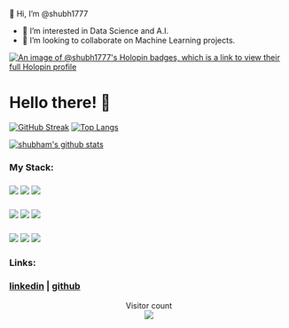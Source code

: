 👋 Hi, I’m @shubh1777
- 👀 I’m interested in Data Science and A.I.
- 💞️ I’m looking to collaborate on Machine Learning projects.

[![An image of @shubh1777's Holopin badges, which is a link to view their full Holopin profile](https://holopin.me/shubh1777)](https://holopin.io/@shubh1777)
# Hello there! 👋

[![GitHub Streak](http://github-readme-streak-stats.herokuapp.com?user=shubh1777&theme=dark&background=000000)](https://git.io/streak-stats)             [![Top Langs](https://github-readme-stats.vercel.app/api/top-langs/?username=shubh1777&layout=compact&theme=vision-friendly-dark)](https://github.com/anuraghazra/github-readme-stats) 







 <a href="https://github.com/shubh1777/github-readme-stats"><img align="center" src="https://github-readme-stats.vercel.app/api?username=shubh1777&show_icons=true&include_all_commits=true&theme=vision-friendly-dark" alt="shubham's github stats" /></a> 



### My Stack:
### <img src="https://rd3ps1doua.execute-api.us-east-1.amazonaws.com/dev/ft/profile/streetcred/github/tag/Data%20Science"/> <img src="https://rd3ps1doua.execute-api.us-east-1.amazonaws.com/dev/ft/profile/streetcred/github/tag/Data%20Engineering"/> <img src="https://rd3ps1doua.execute-api.us-east-1.amazonaws.com/dev/ft/profile/streetcred/github/tag/C%2FC%2B%2B"/>
### <img src="https://rd3ps1doua.execute-api.us-east-1.amazonaws.com/dev/ft/profile/streetcred/github/tag/Python"/> <img src="https://rd3ps1doua.execute-api.us-east-1.amazonaws.com/dev/ft/profile/streetcred/github/tag/MLOps"/> <img src="https://rd3ps1doua.execute-api.us-east-1.amazonaws.com/dev/ft/profile/streetcred/github/tag/JavaScript"/>
### <img src="https://rd3ps1doua.execute-api.us-east-1.amazonaws.com/dev/ft/profile/streetcred/github/tag/Java"/> <img src="https://rd3ps1doua.execute-api.us-east-1.amazonaws.com/dev/ft/profile/streetcred/github/tag/Frontend"/> <img src="https://rd3ps1doua.execute-api.us-east-1.amazonaws.com/dev/ft/profile/streetcred/github/tag/Backend"/>


### Links:


### <a href="https://www.linkedin.com/in/shubham-kumar1777">linkedin</a> | <a href="https://www.github.com/shubh1777">github</a> 


  <p align="center"> 
  Visitor count<br>
  <img src="https://profile-counter.glitch.me/shubh1777/count.svg" />
</p>

<div>


<!---
shubh1777/shubh1777 is a ✨ special ✨ repository because its `README.md` (this file) appears on your GitHub profile.
You can click the Preview link to take a look at your changes.
--->
            

            
</div>
